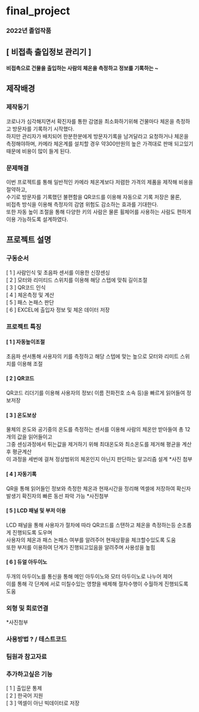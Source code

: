 # final_project
### 2022년 졸업작품

## [ 비접촉 출입정보 관리기 ]
#### 비접촉으로 건물을 출입하는 사람의 체온을 측정하고 정보를 기록하는 ~  


## 제작배경
### 제작동기
코로나가 심각해지면서 확진자를 통한 감염을 최소화하기위해 건물마다 체온을 측정하고 방문자를 기록하기 시작했다.  
하지만 관리자가 배치되어 한분한분에게 방문자기록을 남겨달라고 요청하거나 체온을 측정해야하며, 
카메라 체온계를 설치할 경우 약300만원의 높은 가격대로 판매 되고있기 때문에 비용이 많이 들게 된다.


### 문제해결
이번 프로젝트를 통해 일반적인 카메라 체온계보다 저렴한 가격의 제품을 제작해 비용을 절약하고,  
수기로 방문자를 기록했던 불편함을 QR코드를 이용해 자동으로 기록 저장은 물론,  
비접촉 방식을 이용해 측정자의 감염 위험도 감소하는 효과를 기대한다.  
또한 자동 높이 조절을 통해 다양한 키의 사람은 물론 휠체어를 사용하는 사람도 편하게 이용 가능하도록 설계하였다.

## 프로젝트 설명
### 구동순서
[ 1 ] 사람인식 및 초음파 센서를 이용한 신장센싱  
[ 2 ] 모터와 리미티드 스위치를 이용해 해당 스텝에 맞춰 길이조절  
[ 3 ] QR코드 인식  
[ 4 ] 체온측정 및 계산  
[ 5 ] 패스 논패스 판단  
[ 6 ] EXCEL에 출입자 정보 및 체온 데이터 저장

### 프로젝트 특징
#### [ 1 ] 자동높이조절
초음파 센서통해 사용자의 키를 측정하고 해당 스텝에 맞는 높으로 모터와 리미트 스위치를 이용해 조절  


#### [ 2 ] QR코드
QR코드 리더기를 이용해 사용자의 정보( 이름 전화전호 소속 등)을 빠르게 읽어들여 정보저장


#### [ 3 ] 온도보상
물체의 온도와 공기중의 온도를 측정하는 센서를 이용해 사람의 체온만 받아들여 총 12개의 값을 읽어들이고  
그중 센싱과정에서 튀는값을 제거하기 위해 최대온도와 최소온도를 제거해 평균을 계산후 평균계산  
이 과정을 세번에 걸쳐 정상범위의 체온인지 아닌지 판단하는 알고리즘 설계 
*사진 첨부

#### [ 4 ] 자동기록
QR을 통해 읽어들인 정보와 측정한 체온과 현재시간을 정리해 엑셀에 저장하여
확신자 발생기 확진자의 빠른 동선 파악 가능
*사진첨부

#### [ 5 ] LCD 패널 및 부저 이용
LCD 패널을 통해 사용자가 절차에 따라 QR코드를 스탠하고 체온을 측정하는등 순조롭게 진행되도록 도우며  
사용자의 체온과 패스 논패스 여부를 알려주어 현재상황을 체크할수있도록 도움  
또한 부저를 이용하여 단계가 진행되고있음을 알려주며 사용성을 높힘


#### [ 6 ] 듀얼 아두이노
두개의 아두이노를 통신을 통해 메인 아두이노와 모터 아두이노로 나누어 제어  
이를 통해 각 단계에 서로 미칠수있는 영향을 배제해 절차수행이 수월하게 진행되도록 도움


### 외형 및 회로연결
*사진첨부


### 사용방법 ? / 테스트코드



### 팀원과 참고자료



### 추가하고싶은 기능
[ 1 ] 출입문 통제  
[ 2 ] 한국어 지원  
[ 3 ] 엑셀이 아닌 빅데이터로 저장
